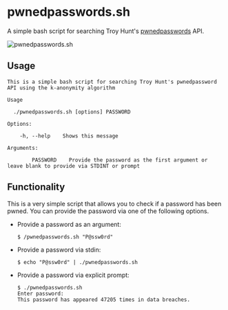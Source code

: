 # pwnedpasswords.sh
A simple bash script for searching Troy Hunt's [pwnedpasswords](https://www.troyhunt.com/ive-just-launched-pwned-passwords-version-2/) API.

![pwnedpasswords.sh](https://www.james-ridgway.co.uk/system/images/images/000/000/006/original/image-1519670764439.png?1519670767)

## Usage
```
This is a simple bash script for searching Troy Hunt's pwnedpassword API using the k-anonymity algorithm

Usage

  ./pwnedpasswords.sh [options] PASSWORD

Options:

    -h, --help    Shows this message

Arguments:

        PASSWORD    Provide the password as the first argument or leave blank to provide via STDINT or prompt
```

## Functionality
This is a very simple script that allows you to check if a password has been pwned. You can provide the password via one of the following options.
* Provide a password as an argument:
  ```
  $ /pwnedpasswords.sh "P@ssw0rd"
  ```
* Provide a password via stdin:
  ```
  $ echo "P@ssw0rd" | ./pwnedpasswords.sh
  ```
* Provide a password via explicit prompt:
  ```
  $ ./pwnedpasswords.sh
  Enter password:
  This password has appeared 47205 times in data breaches.
  ```
